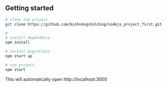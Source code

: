 ## Getting started

```bash
# clone the project  
git clone https://github.com/binhndvgsholding/nodejs_project_first.git

#
# install dependency
npm install

# install migrations 
npm start up

# run project
npm start
```

This will automatically open http://localhost:3000

